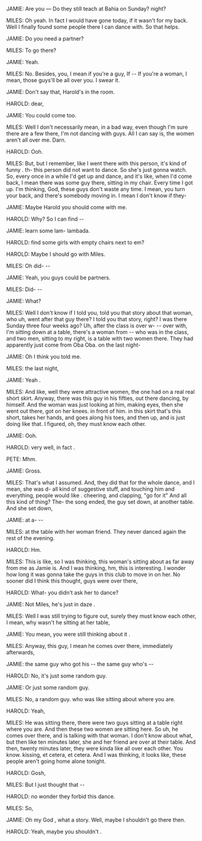 JAMIE:    Are you — 
			    Do they still teach at Bahia on Sunday?
        	night?

MILES:  	Oh yeah.
        	In fact I would have gone today,
        	if it wasn't for my back.
		  	  Well I finally found some people there I can dance with.
        	So that helps.

JAMIE:  	Do you need a partner?

MILES:  	To go there?

JAMIE:  	Yeah.

MILES:  	No.
        	Besides,
        	you,
        	I mean if you're a guy,
        	If --
        	If you're a woman,
        	I mean,
        	those guys'll be all over you.
        	I swear it.

JAMIE:  	Don't say that,
			    Harold's in the room.

HAROLD: 	dear,
    
JAMIE:  	You could come too.

MILES:  	Well I don't necessarily mean,
        	in a bad way,
        	even though I'm sure there are a few there,
        	I'm not dancing with guys.
        	All I can say is,
        	the women aren't all over me.
        	Darn.

HAROLD: 	Ooh.

MILES:  	But,
		but I remember,
        	like I went there with this person,
        	it's kind of funny .
        	th- this person did not want to dance.
        	So she's just gonna watch.
        	So,
        	every once in a while I'd get up and dance,
        	and it's like,
        	when I'd come back,
        	I mean there was some guy there,
        	sitting in my chair.
		Every time I got up.
        	I'm thinking,
        	God,
        	these guys don't waste any time.
        	I mean,
        	you turn your back,
        	and there's somebody moving in.
		I mean I don't know if they-

JAMIE:  	Maybe Harold you should come with me.

HAROLD: 	Why?
        	So I can find --

JAMIE:  	learn some lam-  lambada.
           
HAROLD: 	find some girls with empty chairs next to em?

HAROLD: 	Maybe I should go with Miles.

MILES:  	Oh did-  --

JAMIE:  	Yeah,
        	you guys could be partners.

MILES:  	Did- --

JAMIE:  	What?

MILES:  	Well I don't know if I told you,
        	told you that story about that woman,
        	who uh,
        	went after that guy there?
        	I told you that story,
        	right?
        	I was there Sunday three  four weeks ago?
        	Uh,
        	after the class is over w- --
        	over with,
        	I'm sitting down at a table,
        	there's a woman from --
        	who was in the class,
        	and two men,
        	sitting to my right,
        	is a table with two women there.
        	They had apparently just come from Oba Oba.
        	on the last night-

JAMIE:  	Oh I think you told me.

MILES:  	the last night,

JAMIE:  	Yeah .

MILES:  	And like,
        	well they were attractive women,
        	the one had on a real real short skirt.
        	Anyway,
        	there was this guy in his fifties,
        	out there dancing,
        	by himself.
        	And the woman was just looking at him,
        	making eyes,
        	then she went out there,
        	got on her knees.
        	in front of him.
        	in this skirt that's this short,
        	takes her hands,
        	and goes along his toes,
        	and then up,
        	and is just doing like that.
        	I figured,
		oh,
        	they must know each other.

JAMIE:  	Ooh.

HAROLD: 	very well,
        	in fact .

PETE:   	Mhm.

JAMIE:  	Gross.

MILES:  	That's what I assumed.
        	And,
        	they did that for the whole dance,
        	and I mean,
        	she was d- all kind of suggestive stuff,
        	and touching him and everything,
        	people would like . cheering,
        	and clapping,
        	"go for it" 
        	And all this kind of thing?
        	The-  the song ended,
        	the guy set down,
        	at another table.
        	And she  set down,

JAMIE:  	at a- --

MILES:  	at the table with her woman friend.
        	They never danced again the rest of the evening.

HAROLD: 	Hm.

MILES:  	This is like,
		so I was thinking,
        	this woman's sitting about as far away from me as Jamie is.
        	And I was thinking,
        	hm,
        	this is interesting.
        	I wonder how long it was gonna take the guys in this club to move in on her.
        	No sooner did I think this thought,
        	guys were over there,
        	
HAROLD: 	What-
        	you didn't ask her to dance?

JAMIE:  	Not Miles,
        	he's just in daze .

MILES:  	Well I was still trying to figure out,
		surely they must know each other,
        	I mean,
        	why wasn't he sitting at her table,

JAMIE:  	You mean,
        	you were still thinking about it .

MILES:  	Anyway,
        	this guy,
		I mean he comes over there,
        	immediately afterwards,

JAMIE:  	the same guy who got his --
        	the same guy who's --

HAROLD: 	No,
        	it's just some random guy.

JAMIE:  	Or just some random guy.

MILES:  	No,
        	a random guy.
        	who was like sitting about where you are.

HAROLD: 	Yeah,

MILES:  	He was sitting there,
        	there were two guys sitting at a table right where you are.
        	And then these two women are sitting here.
        	So uh,
        	he comes over there,
        	and is talking with that woman.
        	I don't know about what,
        	but then like ten minutes later,
        	she and her friend are over at their table.
        	And then,
        	twenty minutes later,
        	they were kinda like  all over each other.
        	You know.
        	kissing,
        	et cetera,
        	et cetera.
        	And I was thinking,
        	it looks like,
        	these people aren't going home alone tonight.
        	
HAROLD: 	Gosh,

MILES:  	But I just thought that --

HAROLD: 	no wonder they forbid this dance.
        	
MILES:  	So,

JAMIE:  	Oh my God ,
        	what a story.
        	Well,
        	maybe I shouldn't go there then.
			
HAROLD: 	Yeah,
        	maybe you shouldn't .

